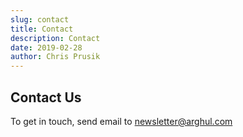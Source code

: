 ```yaml
---
slug: contact
title: Contact
description: Contact
date: 2019-02-28
author: Chris Prusik
---
```


## Contact Us

To get in touch, send email to newsletter@arghul.com